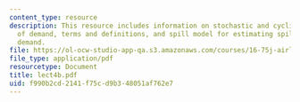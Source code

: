 ```yaml
---
content_type: resource
description: This resource includes information on stochastic and cyclical nature
  of demand, terms and definitions, and spill model for estimating spill and unconstrained
  demand.
file: https://ol-ocw-studio-app-qa.s3.amazonaws.com/courses/16-75j-airline-management-spring-2006/f990b2cd2141f75cd9b348051af762e7_lect4b.pdf
file_type: application/pdf
resourcetype: Document
title: lect4b.pdf
uid: f990b2cd-2141-f75c-d9b3-48051af762e7
---
```

